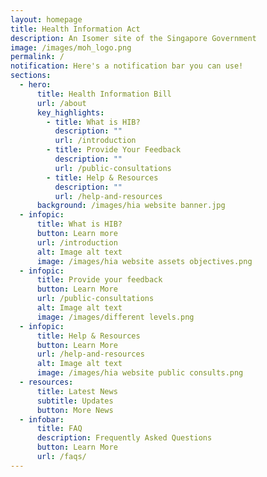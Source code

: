 ```yaml
---
layout: homepage
title: Health Information Act
description: An Isomer site of the Singapore Government
image: /images/moh_logo.png
permalink: /
notification: Here's a notification bar you can use!
sections:
  - hero:
      title: Health Information Bill
      url: /about
      key_highlights:
        - title: What is HIB?
          description: ""
          url: /introduction
        - title: Provide Your Feedback
          description: ""
          url: /public-consultations
        - title: Help & Resources
          description: ""
          url: /help-and-resources
      background: /images/hia website banner.jpg
  - infopic:
      title: What is HIB?
      button: Learn more
      url: /introduction
      alt: Image alt text
      image: /images/hia website assets objectives.png
  - infopic:
      title: Provide your feedback
      button: Learn More
      url: /public-consultations
      alt: Image alt text
      image: /images/different levels.png
  - infopic:
      title: Help & Resources
      button: Learn More
      url: /help-and-resources
      alt: Image alt text
      image: /images/hia website public consults.png
  - resources:
      title: Latest News
      subtitle: Updates
      button: More News
  - infobar:
      title: FAQ
      description: Frequently Asked Questions
      button: Learn More
      url: /faqs/
---
```


